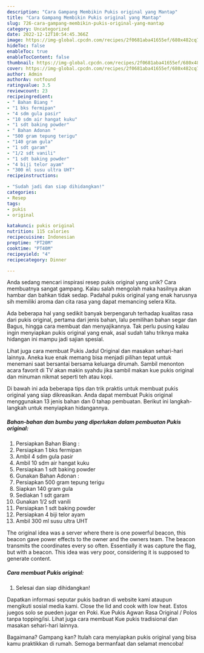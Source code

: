 ```yaml
---
description: "Cara Gampang Membikin Pukis original yang Mantap"
title: "Cara Gampang Membikin Pukis original yang Mantap"
slug: 726-cara-gampang-membikin-pukis-original-yang-mantap
category: Uncategorized
date: 2022-12-12T10:54:45.366Z
image: https://img-global.cpcdn.com/recipes/2f0681aba41655ef/680x482cq70/pukis-original-foto-resep-utama.jpg
hideToc: false
enableToc: true
enableTocContent: false
thumbnail: https://img-global.cpcdn.com/recipes/2f0681aba41655ef/680x482cq70/pukis-original-foto-resep-utama.jpg
cover: https://img-global.cpcdn.com/recipes/2f0681aba41655ef/680x482cq70/pukis-original-foto-resep-utama.jpg
author: Admin
authorAv: notfound
ratingvalue: 3.5
reviewcount: 23
recipeingredient:
- " Bahan Biang "
- "1 bks fermipan"
- "4 sdm gula pasir"
- "10 sdm air hangat kuku"
- "1 sdt baking powder"
- " Bahan Adonan "
- "500 gram tepung terigu"
- "140 gram gula"
- "1 sdt garam"
- "1/2 sdt vanili"
- "1 sdt baking powder"
- "4 biji telor ayam"
- "300 ml susu ultra UHT"
recipeinstructions:

- "Sudah jadi dan siap dihidangkan!"
categories:
- Resep
tags:
- pukis
- original

katakunci: pukis original 
nutrition: 115 calories
recipecuisine: Indonesian
preptime: "PT20M"
cooktime: "PT40M"
recipeyield: "4"
recipecategory: Dinner

---
```





Anda sedang mencari inspirasi resep pukis original yang unik? Cara membuatnya sangat gampang. Kalau salah mengolah maka hasilnya akan hambar dan bahkan tidak sedap. Padahal pukis original yang enak harusnya sih memiliki aroma dan cita rasa yang dapat memancing selera Kita.





Ada beberapa hal yang sedikit banyak berpengaruh terhadap kualitas rasa dari pukis original, pertama dari jenis bahan, lalu pemilihan bahan segar dan Bagus, hingga cara membuat dan menyajikannya. Tak perlu pusing kalau ingin menyiapkan pukis original yang enak,      asal sudah tahu triknya maka hidangan ini mampu jadi sajian spesial.














Lihat juga cara membuat Pukis Jadul Original dan masakan sehari-hari lainnya. Aneka kue enak memang bisa menjadi pilihan tepat untuk menemani saat bersantai bersama keluarga dirumah. Sambil menonton acara favorit di TV akan makin syahdu jika sambil makan kue pukis original dan minuman nikmat seperti teh atau kopi.






Di bawah ini ada beberapa tips dan trik praktis untuk membuat pukis original yang siap dikreasikan. Anda dapat membuat Pukis original menggunakan 13 jenis bahan dan 0 tahap pembuatan. Berikut ini langkah-langkah untuk menyiapkan hidangannya.

<!--inarticleads1-->

##### Bahan-bahan dan bumbu yang diperlukan dalam pembuatan Pukis original:

1. Persiapkan  Bahan Biang :
1. Persiapkan 1 bks fermipan
1. Ambil 4 sdm gula pasir
1. Ambil 10 sdm air hangat kuku
1. Persiapkan 1 sdt baking powder
1. Gunakan  Bahan Adonan :
1. Persiapkan 500 gram tepung terigu
1. Siapkan 140 gram gula
1. Sediakan 1 sdt garam
1. Gunakan 1/2 sdt vanili
1. Persiapkan 1 sdt baking powder
1. Persiapkan 4 biji telor ayam
1. Ambil 300 ml susu ultra UHT


The original idea was a server where there is one powerful beacon, this beacon gave power effects to the owner and the owners team. The beacon transmits the coordinates every so often. Essentially it was capture the flag, but with a beacon. This idea was very poor, considering it is supposed to generate content. 

<!--inarticleads2-->

##### Cara membuat Pukis original:


1. Selesai dan siap dihidangkan!

Dapatkan informasi seputar pukis badran di website kami ataupun mengikuti sosial media kami. Close the lid and cook with low heat. Estos juegos solo se pueden jugar en Poki. Kue Pukis Agwan Rasa Original / Polos tanpa topping/isi. Lihat juga cara membuat Kue pukis tradisional dan masakan sehari-hari lainnya. 

Bagaimana? Gampang kan? Itulah cara menyiapkan pukis original yang bisa kamu praktikkan di rumah. Semoga bermanfaat dan selamat mencoba!
